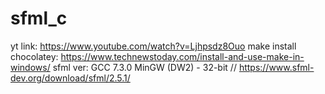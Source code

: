 # sfml_c
yt link: https://www.youtube.com/watch?v=Ljhpsdz8Ouo
make install chocolatey: https://www.technewstoday.com/install-and-use-make-in-windows/
sfml ver: GCC 7.3.0 MinGW (DW2) - 32-bit // https://www.sfml-dev.org/download/sfml/2.5.1/
